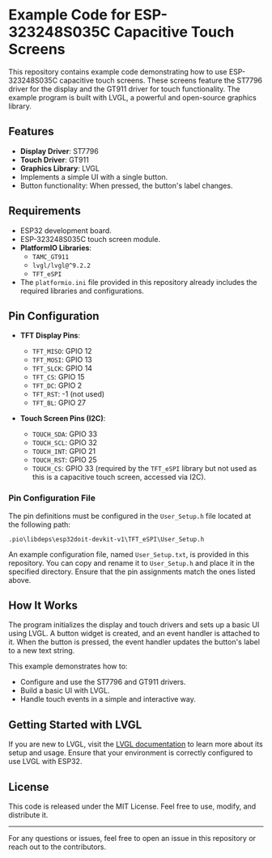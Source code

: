 # Example Code for ESP-323248S035C Capacitive Touch Screens

This repository contains example code demonstrating how to use ESP-323248S035C capacitive touch screens. These screens feature the ST7796 driver for the display and the GT911 driver for touch functionality. The example program is built with LVGL, a powerful and open-source graphics library.

## Features

- **Display Driver**: ST7796
- **Touch Driver**: GT911
- **Graphics Library**: LVGL
- Implements a simple UI with a single button.
- Button functionality: When pressed, the button's label changes.

## Requirements

- ESP32 development board.
- ESP-323248S035C touch screen module.
- **PlatformIO Libraries**:
  - `TAMC_GT911`
  - `lvgl/lvgl@^9.2.2`
  - `TFT_eSPI`
- The `platformio.ini` file provided in this repository already includes the required libraries and configurations.

## Pin Configuration

- **TFT Display Pins**:
  - `TFT_MISO`: GPIO 12
  - `TFT_MOSI`: GPIO 13
  - `TFT_SLCK`: GPIO 14
  - `TFT_CS`: GPIO 15
  - `TFT_DC`: GPIO 2
  - `TFT_RST`: -1 (not used)
  - `TFT_BL`: GPIO 27

- **Touch Screen Pins (I2C)**:
  - `TOUCH_SDA`: GPIO 33
  - `TOUCH_SCL`: GPIO 32
  - `TOUCH_INT`: GPIO 21
  - `TOUCH_RST`: GPIO 25
  - `TOUCH_CS`: GPIO 33 (required by the `TFT_eSPI` library but not used as this is a capacitive touch screen, accessed via I2C).

### Pin Configuration File

The pin definitions must be configured in the `User_Setup.h` file located at the following path:

```
.pio\libdeps\esp32doit-devkit-v1\TFT_eSPI\User_Setup.h
```

An example configuration file, named `User_Setup.txt`, is provided in this repository. You can copy and rename it to `User_Setup.h` and place it in the specified directory. Ensure that the pin assignments match the ones listed above.

## How It Works

The program initializes the display and touch drivers and sets up a basic UI using LVGL. A button widget is created, and an event handler is attached to it. When the button is pressed, the event handler updates the button's label to a new text string.

This example demonstrates how to:

- Configure and use the ST7796 and GT911 drivers.
- Build a basic UI with LVGL.
- Handle touch events in a simple and interactive way.

## Getting Started with LVGL

If you are new to LVGL, visit the [LVGL documentation](https://docs.lvgl.io/) to learn more about its setup and usage. Ensure that your environment is correctly configured to use LVGL with ESP32.

## License

This code is released under the MIT License. Feel free to use, modify, and distribute it.

---

For any questions or issues, feel free to open an issue in this repository or reach out to the contributors.

